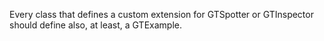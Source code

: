 Every class that defines a custom extension for GTSpotter or GTInspector should define also, at least, a GTExample.